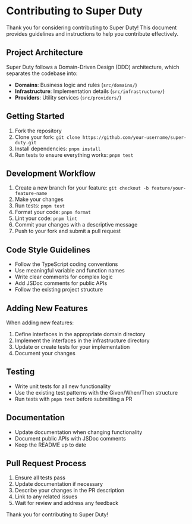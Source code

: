 # Contributing to Super Duty

Thank you for considering contributing to Super Duty! This document provides guidelines and instructions to help you contribute effectively.

## Project Architecture

Super Duty follows a Domain-Driven Design (DDD) architecture, which separates the codebase into:

- **Domains**: Business logic and rules (`src/domains/`)
- **Infrastructure**: Implementation details (`src/infrastructure/`)
- **Providers**: Utility services (`src/providers/`)

## Getting Started

1. Fork the repository
2. Clone your fork: `git clone https://github.com/your-username/super-duty.git`
3. Install dependencies: `pnpm install`
4. Run tests to ensure everything works: `pnpm test`

## Development Workflow

1. Create a new branch for your feature: `git checkout -b feature/your-feature-name`
2. Make your changes
3. Run tests: `pnpm test`
4. Format your code: `pnpm format`
5. Lint your code: `pnpm lint`
6. Commit your changes with a descriptive message
7. Push to your fork and submit a pull request

## Code Style Guidelines

- Follow the TypeScript coding conventions
- Use meaningful variable and function names
- Write clear comments for complex logic
- Add JSDoc comments for public APIs
- Follow the existing project structure

## Adding New Features

When adding new features:

1. Define interfaces in the appropriate domain directory
2. Implement the interfaces in the infrastructure directory
3. Update or create tests for your implementation
4. Document your changes

## Testing

- Write unit tests for all new functionality
- Use the existing test patterns with the Given/When/Then structure
- Run tests with `pnpm test` before submitting a PR

## Documentation

- Update documentation when changing functionality
- Document public APIs with JSDoc comments
- Keep the README up to date

## Pull Request Process

1. Ensure all tests pass
2. Update documentation if necessary
3. Describe your changes in the PR description
4. Link to any related issues
5. Wait for review and address any feedback

Thank you for contributing to Super Duty! 